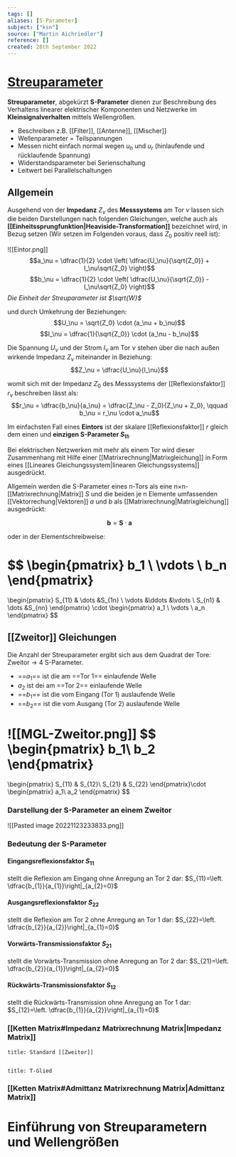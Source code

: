 ```yaml
---
tags: []
aliases: [S-Parameter]
subject: ["ksn"]
source: ["Martin Aichriedler"]
reference: []
created: 28th September 2022
---
```


# [Streuparameter](https://de.wikipedia.org/wiki/Streuparameter)
**Streuparameter**, abgekürzt **S-Parameter** dienen zur Beschreibung des Verhaltens linearer elektrischer Komponenten und Netzwerke im **Kleinsignalverhalten** mittels Wellengrößen.

- Beschreiben z.B. [[Filter]], [[Antenne]], [[Mischer]]
- Wellenparameter = Teilspannungen 
- Messen nicht einfach normal wegen $u_{h}$ und $u_{r}$ (hinlaufende und rücklaufende Spannung)
- Widerstandsparameter bei Serienschaltung
- Leitwert bei Parallelschaltungen

## Allgemein
Ausgehend von der **Impedanz** $Z_\nu$ des **Messsystems** am Tor $\nu$ lassen sich die beiden Darstellungen nach folgenden Gleichungen, welche auch als **[[Einheitssprungfunktion|Heaviside-Transformation]]** bezeichnet wird, in Bezug setzen (Wir setzen im Folgenden voraus, dass $Z_0$ positiv reell ist):

![[Eintor.png]]$$a_\nu = \dfrac{1}{2} \cdot \left( \dfrac{U_\nu}{\sqrt{Z_0}} + I_\nu\sqrt{Z_0} \right)$$$$b_\nu = \dfrac{1}{2} \cdot \left( \dfrac{U_\nu}{\sqrt{Z_0}} - I_\nu\sqrt{Z_0} \right)$$
*Die Einheit der Streuparameter ist $\sqrt{W}$*

und durch Umkehrung der Beziehungen:
$$U_\nu = \sqrt{Z_0} \cdot (a_\nu + b_\nu)$$
$$I_\nu = \dfrac{1}{\sqrt{Z_0}} \cdot (a_\nu - b_\nu)$$

Die Spannung $U_\nu$ und der Strom $I_{\nu}$ am Tor $\nu$ stehen über die nach außen wirkende Impedanz $Z_\nu$ miteinander in Beziehung:
$$Z_\nu = \dfrac{U_\nu}{I_\nu}$$

womit sich mit der Impedanz $Z_{0}$ des Messsystems der [[Reflexionsfaktor]] $r_{\nu}$ beschreiben lässt als:
$$r_\nu = \dfrac{b_\nu}{a_\nu} = \dfrac{Z_\nu - Z_0}{Z_\nu + Z_0}, \qquad b_\nu = r_\nu \cdot a_\nu$$

Im einfachsten Fall eines **Eintors** ist der skalare [[Reflexionsfaktor]] $r$ gleich dem einen und **einzigen S-Parameter $S_{11}$**.

Bei elektrischen Netzwerken mit mehr als einem Tor wird dieser Zusammenhang mit Hilfe einer [[Matrixrechnung|Matrixgleichung]] in Form eines [[Lineares Gleichungssystem|linearen Gleichungssystems]] ausgedrückt.

Allgemein werden die S-Parameter eines n-Tors als eine n×n-[[Matrixrechnung|Matrix]] $S$ und die beiden je n Elemente umfassenden [[Vektorrechung|Vektoren]] $a$ und $b$ als [[Matrixrechnung|Matrixgleichung]] ausgedrückt:



$$\mathbf{b} = \mathbf{S} \cdot \mathbf{a}$$

oder in der Elementschreibweise:

$$
\begin{pmatrix}
    b_1    \\
    \vdots \\
    b_n
\end{pmatrix}
=
\begin{pmatrix}
    S_{11} & \dots &S_{1n} \\
    \vdots &\ddots &\vdots \\
    S_{n1} & \dots &S_{nn}
\end{pmatrix}
\cdot
\begin{pmatrix}
    a_1    \\
    \vdots \\
    a_n
\end{pmatrix}
$$

## [[Zweitor]] Gleichungen
Die Anzahl der Streuparameter ergibt sich aus dem Quadrat der Tore: Zweitor -> 4 S-Parameter.

- ==$a_{1}$== ist die am ==Tor 1== einlaufende Welle
- $a_{2}$ ist dei am ==Tor 2== einlaufende Welle
- ==$b_{1}$== ist die vom Eingang (Tor 1) auslaufende Welle
- ==$b_{2}$== ist die vom Ausgang (Tor 2) auslaufende Welle
  
![[MGL-Zweitor.png]]
$$
\begin{pmatrix}
     b_1\\
     b_2
\end{pmatrix}
=
\begin{pmatrix}
    S_{11} & S_{12}\\
    S_{21} & S_{22}
\end{pmatrix}\cdot
\begin{pmatrix}
     a_1\\
     a_2
\end{pmatrix}
$$
### Darstellung der S-Parameter an einem Zweitor
![[Pasted image 20221123233833.png]]
### Bedeutung der S-Parameter

#### Eingangsreflexionsfaktor $S_{11}$
stellt die Reflexion am Eingang ohne Anregung an Tor 2 dar: $S_{11}=\left. \dfrac{b_{1}}{a_{1}}\right|_{a_{2}=0}$
#### Ausgangsreflexionsfaktor $S_{22}$
stellt die Reflexion am Tor 2 ohne Anregung an Tor 1 dar: $S_{22}=\left. \dfrac{b_{2}}{a_{2}}\right|_{a_{1}=0}$
#### Vorwärts-Transmissionsfaktor $S_{21}$
stellt die Vorwärts-Transmission ohne Anregung an Tor 2 dar: $S_{21}=\left. \dfrac{b_{2}}{a_{1}}\right|_{a_{2}=0}$
#### Rückwärts-Transmissionsfaktor $S_{12}$
stellt die Rückwärts-Transmission ohne Anregung an Tor 1 dar: $S_{12}=\left. \dfrac{b_{1}}{a_{2}}\right|_{a_{1}=0}$

### [[Ketten Matrix#Impedanz Matrixrechnung Matrix|Impedanz Matrix]]

```ad-example
title: Standard [[Zweitor]]
 
```

```ad-example
title: T-Glied
```

### [[Ketten Matrix#Admittanz Matrixrechnung Matrix|Admittanz Matrix]]

# Einführung von Streuparametern und Wellengrößen
